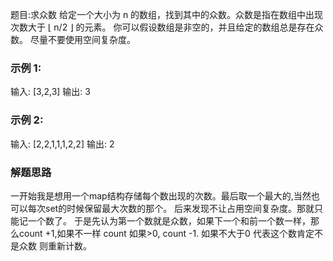 题目:求众数
给定一个大小为 n 的数组，找到其中的众数。众数是指在数组中出现次数大于 ⌊ n/2 ⌋ 的元素。
你可以假设数组是非空的，并且给定的数组总是存在众数。
尽量不要使用空间复杂度。

### 示例 1:
输入: [3,2,3]
输出: 3

### 示例 2:
输入: [2,2,1,1,1,2,2]
输出: 2

### 解题思路
一开始我是想用一个map结构存储每个数出现的次数。最后取一个最大的,当然也可以每次set的时候保留最大次数的那个。
后来发现不让占用空间复杂度。那就只能记一个数了。
于是先认为第一个数就是众数，如果下一个和前一个数一样，那么count +1,如果不一样 count 如果>0,  count -1. 如果不大于0 代表这个数肯定不是众数 则重新计数。
